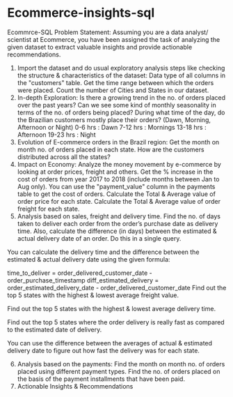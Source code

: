 # Ecommerce-insights-sql

Ecommrce-SQL
Problem Statement:
Assuming you are a data analyst/ scientist at Ecommerce, you have been assigned the task of analyzing the given dataset to extract valuable insights and provide actionable recommendations.

1. Import the dataset and do usual exploratory analysis steps like checking the structure & characteristics of the dataset:
Data type of all columns in the "customers" table.
Get the time range between which the orders were placed.
Count the number of Cities and States in our dataset.
2. In-depth Exploration:
Is there a growing trend in the no. of orders placed over the past years?
Can we see some kind of monthly seasonality in terms of the no. of orders being placed?
During what time of the day, do the Brazilian customers mostly place their orders? (Dawn, Morning, Afternoon or Night) 0-6 hrs : Dawn 7-12 hrs : Mornings 13-18 hrs : Afternoon 19-23 hrs : Night
3. Evolution of E-commerce orders in the Brazil region:
Get the month on month no. of orders placed in each state.
How are the customers distributed across all the states?
4. Impact on Economy: Analyze the money movement by e-commerce by looking at order prices, freight and others.
Get the % increase in the cost of orders from year 2017 to 2018 (include months between Jan to Aug only). You can use the "payment_value" column in the payments table to get the cost of orders.
Calculate the Total & Average value of order price for each state.
Calculate the Total & Average value of order freight for each state.
5. Analysis based on sales, freight and delivery time.
Find the no. of days taken to deliver each order from the order’s purchase date as delivery time. Also, calculate the difference (in days) between the estimated & actual delivery date of an order. Do this in a single query.

You can calculate the delivery time and the difference between the estimated & actual delivery date using the given formula:

time_to_deliver = order_delivered_customer_date - order_purchase_timestamp
diff_estimated_delivery = order_estimated_delivery_date - order_delivered_customer_date
Find out the top 5 states with the highest & lowest average freight value.

Find out the top 5 states with the highest & lowest average delivery time.

Find out the top 5 states where the order delivery is really fast as compared to the estimated date of delivery.

You can use the difference between the averages of actual & estimated delivery date to figure out how fast the delivery was for each state.

6. Analysis based on the payments:
Find the month on month no. of orders placed using different payment types.
Find the no. of orders placed on the basis of the payment installments that have been paid.
7. Actionable Insights & Recommendations
